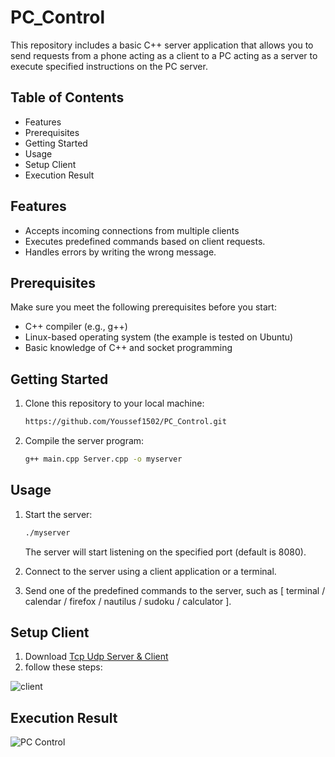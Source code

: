 # PC_Control
This repository includes a basic C++ server application that allows you to send requests from a phone acting as a client to a PC acting as a server to execute specified instructions on the PC server.

## Table of Contents
- Features
- Prerequisites
- Getting Started
- Usage
- Setup Client
- Execution Result

## Features
- Accepts incoming connections from multiple clients
- Executes predefined commands based on client requests.
- Handles errors by writing the wrong message.


## Prerequisites

Make sure you meet the following prerequisites before you start:

- C++ compiler (e.g., g++)
- Linux-based operating system (the example is tested on Ubuntu)
- Basic knowledge of C++ and socket programming


## Getting Started

1. Clone this repository to your local machine:

   ```bash
   https://github.com/Youssef1502/PC_Control.git
   ```

2. Compile the server program:

      ```bash
      g++ main.cpp Server.cpp -o myserver
      ```


## Usage
1. Start the server:

   ```bash
   ./myserver
   ```

   The server will start listening on the specified port (default is 8080).

2. Connect to the server using a client application or a terminal.

3. Send one of the predefined commands to the server, such as [ terminal / calendar / firefox / nautilus / sudoku / calculator ].
   

## Setup Client

1. Download [Tcp Udp Server & Client](https://play.google.com/store/apps/details?id=tcpudpserverclient.steffenrvs.tcpudpserverclient&pcampaignid=web_share)
2. follow these steps:

![client](https://github.com/Youssef1502/PC_Control/assets/83795307/7d6a2cc9-a47b-48a5-9f1c-fee56d5532f1)



## Execution Result

![PC Control]()
